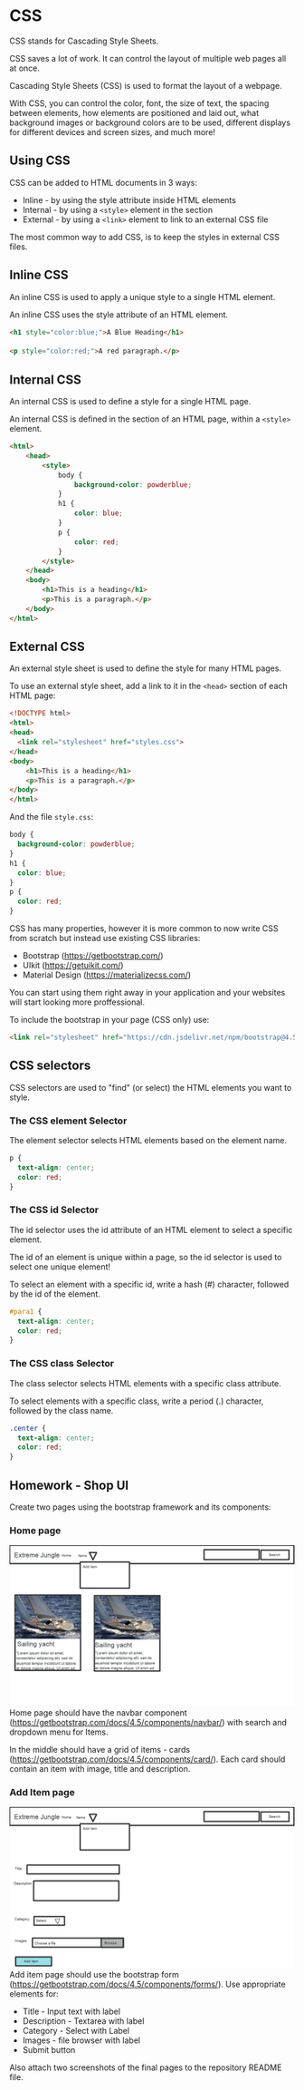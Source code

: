 # CSS
CSS stands for Cascading Style Sheets.

CSS saves a lot of work. It can control the layout of multiple web pages all at once.

Cascading Style Sheets (CSS) is used to format the layout of a webpage.

With CSS, you can control the color, font, the size of text, the spacing between elements, how elements are positioned and laid out, what background images or background colors are to be used, different displays for different devices and screen sizes, and much more!

## Using CSS
CSS can be added to HTML documents in 3 ways:

- Inline - by using the style attribute inside HTML elements
- Internal - by using a ```<style>``` element in the <head> section
- External - by using a ```<link>``` element to link to an external CSS file

The most common way to add CSS, is to keep the styles in external CSS files. 

## Inline CSS

An inline CSS is used to apply a unique style to a single HTML element.

An inline CSS uses the style attribute of an HTML element.

```html
<h1 style="color:blue;">A Blue Heading</h1>

<p style="color:red;">A red paragraph.</p>
```

## Internal CSS
An internal CSS is used to define a style for a single HTML page.

An internal CSS is defined in the <head> section of an HTML page, within a ```<style>``` element.


```html
<html>
    <head>
        <style>
            body {
                background-color: powderblue;
            }
            h1 {
                color: blue;
            }
            p {
                color: red;
            }
        </style>
    </head>
    <body>
        <h1>This is a heading</h1>
        <p>This is a paragraph.</p>
    </body>
</html>
```

## External CSS
An external style sheet is used to define the style for many HTML pages.

To use an external style sheet, add a link to it in the ```<head>``` section of each HTML page:

```html
<!DOCTYPE html>
<html>
<head>
  <link rel="stylesheet" href="styles.css">
</head>
<body>
    <h1>This is a heading</h1>
    <p>This is a paragraph.</p>
</body>
</html>
```
And the file ```style.css```:
```css
body {
  background-color: powderblue;
}
h1 {
  color: blue;
}
p {
  color: red;
}
```

CSS has many properties, however it is more common to now write CSS from scratch but instead use existing CSS libraries:
- Bootstrap (https://getbootstrap.com/)
- UIkit (https://getuikit.com/)
- Material Design (https://materializecss.com/)

You can start using them right away in your application and your websites will start looking more proffessional.

To include the bootstrap in your page (CSS only) use:
```html
<link rel="stylesheet" href="https://cdn.jsdelivr.net/npm/bootstrap@4.5.3/dist/css/bootstrap.min.css">
```

## CSS selectors
CSS selectors are used to "find" (or select) the HTML elements you want to style.

### The CSS element Selector
The element selector selects HTML elements based on the element name.

```css
p {
  text-align: center;
  color: red;
}
```
### The CSS id Selector
The id selector uses the id attribute of an HTML element to select a specific element.

The id of an element is unique within a page, so the id selector is used to select one unique element!

To select an element with a specific id, write a hash (#) character, followed by the id of the element.

```css
#para1 {
  text-align: center;
  color: red;
}
```

### The CSS class Selector
The class selector selects HTML elements with a specific class attribute.

To select elements with a specific class, write a period (.) character, followed by the class name.

```css
.center {
  text-align: center;
  color: red;
}
```

## Homework - Shop UI
Create two pages using the bootstrap framework and its components:

### Home page
![home](./img/home.png)
Home page should have the navbar component (https://getbootstrap.com/docs/4.5/components/navbar/) with search and dropdown menu for Items.

In the middle should have a grid of items - cards (https://getbootstrap.com/docs/4.5/components/card/). Each card should contain an item with image, title and description.

### Add Item page
![add-item](./img/add-item.png)
Add item page should use the bootstrap form (https://getbootstrap.com/docs/4.5/components/forms/). Use appropriate elements for:
- Title - Input text with label
- Description - Textarea with label
- Category - Select with Label
- Images - file browser with label
- Submit button

Also attach two screenshots of the final pages to the repository README file.